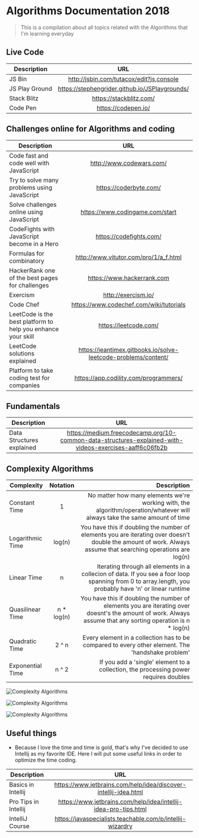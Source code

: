 # Algorithms Documentation 2018
> This is a compilation about all topics related with the Algorithms that I'm learning everyday

## Live Code

| Description   | URL           | 
| ------------- |:-------------:| 
| JS Bin  | http://jsbin.com/tutacox/edit?js,console | 
| JS Play Ground | https://stephengrider.github.io/JSPlaygrounds/ | 
| Stack Blitz | https://stackblitz.com/ |
| Code Pen | https://codepen.io/ |
 
## Challenges online for Algorithms and coding

| Description   | URL           | 
| ------------- |:-------------:| 
| Code fast and code well with JavaScript | http://www.codewars.com/ | 
| Try to solve many problems using JavaScript | https://coderbyte.com/ | 
| Solve challenges online using JavaScript | https://www.codingame.com/start | 
| CodeFights with JavaScript become in a Hero | https://codefights.com/ | 
| Formulas for combinatory | http://www.vitutor.com/pro/1/a_f.html | 
| HackerRank one of the best pages for challenges | https://www.hackerrank.com | 
| Exercism | http://exercism.io/ |
| Code Chef | https://www.codechef.com/wiki/tutorials |
| LeetCode is the best platform to help you enhance your skill | https://leetcode.com/ |
| LeetCode solutions explained | https://jeantimex.gitbooks.io/solve-leetcode-problems/content/ |
| Platform to take coding test for companies | https://app.codility.com/programmers/ |

## Fundamentals

| Description   | URL           | 
| ------------- |:-------------:| 
| Data Structures explained  | https://medium.freecodecamp.org/10-common-data-structures-explained-with-videos-exercises-aaff6c06fb2b | 

 

## Complexity Algorithms

| Complexity   | Notation | Description           | 
| ------------- |:-------------:| -------------:| 
| Constant Time | 1 | No matter how many elements we're working with, the algorithm/operation/whatever will always take the same amount of time | 
| Logarithmic Time | log(n) | You have this if doubling the number of elements you are iterating over doesn't double the amount of work. Always assume that searching operations are log(n) | 
| Linear Time | n | Iterating through all elements in a collecion of data. If you see a foor loop spanning from 0 to array.length, you probably have 'n' or linear runtime |
| Quasilinear Time | n * log(n) | You have this if doubling the number of elements you are iterating over doesnt's the amount of work. Always assume that any sorting operation is n * log(n) |
| Quadratic Time | 2 ^ n | Every element in a collection has to be compared to every other element. The 'handshake problem' |
| Exponential Time | n ^ 2 | If you add a 'single' element to a collection, the processing power requires doubles |

![Complexity Algorithms](https://he-s3.s3.amazonaws.com/media/uploads/ece920b.png)

![Complexity Algorithms](https://qph.ec.quoracdn.net/main-qimg-e6f05620ec57cc99da28c3b2ad9ea755)

![Complexity Algorithms](https://he-s3.s3.amazonaws.com/media/uploads/c950295.png)

## Useful things
* Because I love the time and time is gold, that's why I've decided to use Intellij as my favorite IDE. Here I will put some useful links in order to optimize the time coding.

| Description   | URL           | 
| ------------- |:-------------:| 
| Basics in Intellij  | https://www.jetbrains.com/help/idea/discover-intellij-idea.html | 
| Pro Tips in Intellij | https://www.jetbrains.com/help/idea/intellij-idea-pro-tips.html |
| IntelliJ Course | https://javaspecialists.teachable.com/p/intellij-wizardry | 


